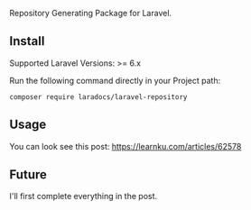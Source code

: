 Repository Generating Package for Laravel.

## Install

Supported Laravel Versions: >= 6.x

Run the following command directly in your Project path:

```
composer require laradocs/laravel-repository
```

## Usage

You can look see this post: <https://learnku.com/articles/62578>

## Future

I'll first complete everything in the post.

